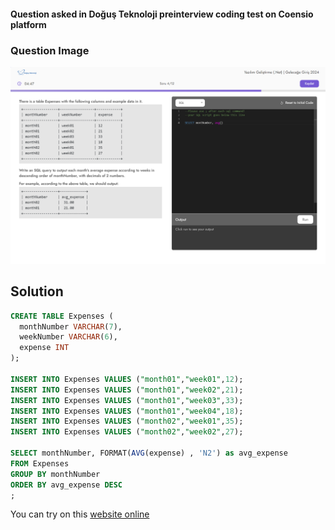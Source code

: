 #### Question asked in Doğuş Teknoloji preinterview coding test on Coensio platform

### Question Image

![SQL AVG Question](https://github.com/MuhammedEnesBicen/CSharp-Dotnet-Interview-Preperation/blob/main/images/i2.png)

## Solution

```SQL
CREATE TABLE Expenses (
  monthNumber VARCHAR(7),
  weekNumber VARCHAR(6),
  expense INT
);

INSERT INTO Expenses VALUES ("month01","week01",12);
INSERT INTO Expenses VALUES ("month01","week02",21);
INSERT INTO Expenses VALUES ("month01","week03",33);
INSERT INTO Expenses VALUES ("month01","week04",18);
INSERT INTO Expenses VALUES ("month02","week01",35);
INSERT INTO Expenses VALUES ("month02","week02",27);

SELECT monthNumber, FORMAT(AVG(expense) , 'N2') as avg_expense
FROM Expenses
GROUP BY monthNumber
ORDER BY avg_expense DESC
;
```

You can try on this [website online](https://sqlfiddle.com/sql-server/online-compiler?id=2fb4ca57-317f-4dc0-95a2-d1fb1da1c0e8)
